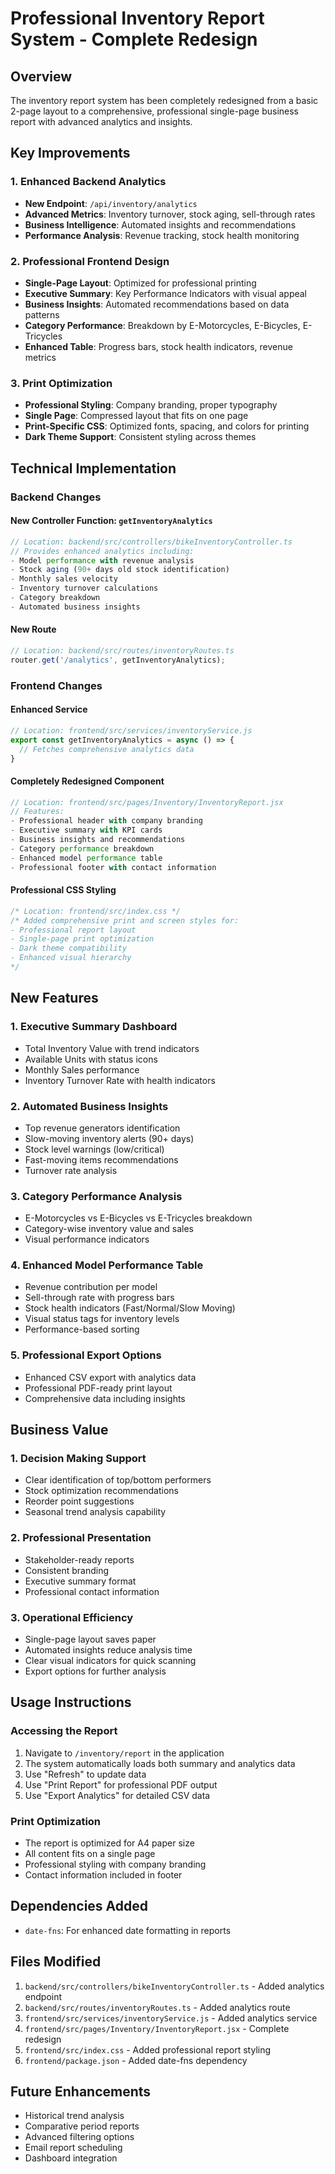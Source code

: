 # Professional Inventory Report System - Complete Redesign

## Overview
The inventory report system has been completely redesigned from a basic 2-page layout to a comprehensive, professional single-page business report with advanced analytics and insights.

## Key Improvements

### 1. **Enhanced Backend Analytics** 
- **New Endpoint**: `/api/inventory/analytics`
- **Advanced Metrics**: Inventory turnover, stock aging, sell-through rates
- **Business Intelligence**: Automated insights and recommendations
- **Performance Analysis**: Revenue tracking, stock health monitoring

### 2. **Professional Frontend Design**
- **Single-Page Layout**: Optimized for professional printing
- **Executive Summary**: Key Performance Indicators with visual appeal
- **Business Insights**: Automated recommendations based on data patterns
- **Category Performance**: Breakdown by E-Motorcycles, E-Bicycles, E-Tricycles
- **Enhanced Table**: Progress bars, stock health indicators, revenue metrics

### 3. **Print Optimization**
- **Professional Styling**: Company branding, proper typography
- **Single Page**: Compressed layout that fits on one page
- **Print-Specific CSS**: Optimized fonts, spacing, and colors for printing
- **Dark Theme Support**: Consistent styling across themes

## Technical Implementation

### Backend Changes

#### New Controller Function: `getInventoryAnalytics`
```typescript
// Location: backend/src/controllers/bikeInventoryController.ts
// Provides enhanced analytics including:
- Model performance with revenue analysis
- Stock aging (90+ days old stock identification)
- Monthly sales velocity
- Inventory turnover calculations
- Category breakdown
- Automated business insights
```

#### New Route
```typescript
// Location: backend/src/routes/inventoryRoutes.ts
router.get('/analytics', getInventoryAnalytics);
```

### Frontend Changes

#### Enhanced Service
```javascript
// Location: frontend/src/services/inventoryService.js
export const getInventoryAnalytics = async () => {
  // Fetches comprehensive analytics data
}
```

#### Completely Redesigned Component
```jsx
// Location: frontend/src/pages/Inventory/InventoryReport.jsx
// Features:
- Professional header with company branding
- Executive summary with KPI cards
- Business insights and recommendations
- Category performance breakdown
- Enhanced model performance table
- Professional footer with contact information
```

#### Professional CSS Styling
```css
/* Location: frontend/src/index.css */
/* Added comprehensive print and screen styles for:
- Professional report layout
- Single-page print optimization
- Dark theme compatibility
- Enhanced visual hierarchy
*/
```

## New Features

### 1. **Executive Summary Dashboard**
- Total Inventory Value with trend indicators
- Available Units with status icons
- Monthly Sales performance
- Inventory Turnover Rate with health indicators

### 2. **Automated Business Insights**
- Top revenue generators identification
- Slow-moving inventory alerts (90+ days)
- Stock level warnings (low/critical)
- Fast-moving items recommendations
- Turnover rate analysis

### 3. **Category Performance Analysis**
- E-Motorcycles vs E-Bicycles vs E-Tricycles breakdown
- Category-wise inventory value and sales
- Visual performance indicators

### 4. **Enhanced Model Performance Table**
- Revenue contribution per model
- Sell-through rate with progress bars
- Stock health indicators (Fast/Normal/Slow Moving)
- Visual status tags for inventory levels
- Performance-based sorting

### 5. **Professional Export Options**
- Enhanced CSV export with analytics data
- Professional PDF-ready print layout
- Comprehensive data including insights

## Business Value

### 1. **Decision Making Support**
- Clear identification of top/bottom performers
- Stock optimization recommendations
- Reorder point suggestions
- Seasonal trend analysis capability

### 2. **Professional Presentation**
- Stakeholder-ready reports
- Consistent branding
- Executive summary format
- Professional contact information

### 3. **Operational Efficiency**
- Single-page layout saves paper
- Automated insights reduce analysis time
- Clear visual indicators for quick scanning
- Export options for further analysis

## Usage Instructions

### Accessing the Report
1. Navigate to `/inventory/report` in the application
2. The system automatically loads both summary and analytics data
3. Use "Refresh" to update data
4. Use "Print Report" for professional PDF output
5. Use "Export Analytics" for detailed CSV data

### Print Optimization
- The report is optimized for A4 paper size
- All content fits on a single page
- Professional styling with company branding
- Contact information included in footer

## Dependencies Added
- `date-fns`: For enhanced date formatting in reports

## Files Modified
1. `backend/src/controllers/bikeInventoryController.ts` - Added analytics endpoint
2. `backend/src/routes/inventoryRoutes.ts` - Added analytics route
3. `frontend/src/services/inventoryService.js` - Added analytics service
4. `frontend/src/pages/Inventory/InventoryReport.jsx` - Complete redesign
5. `frontend/src/index.css` - Added professional report styling
6. `frontend/package.json` - Added date-fns dependency

## Future Enhancements
- Historical trend analysis
- Comparative period reports
- Advanced filtering options
- Email report scheduling
- Dashboard integration
